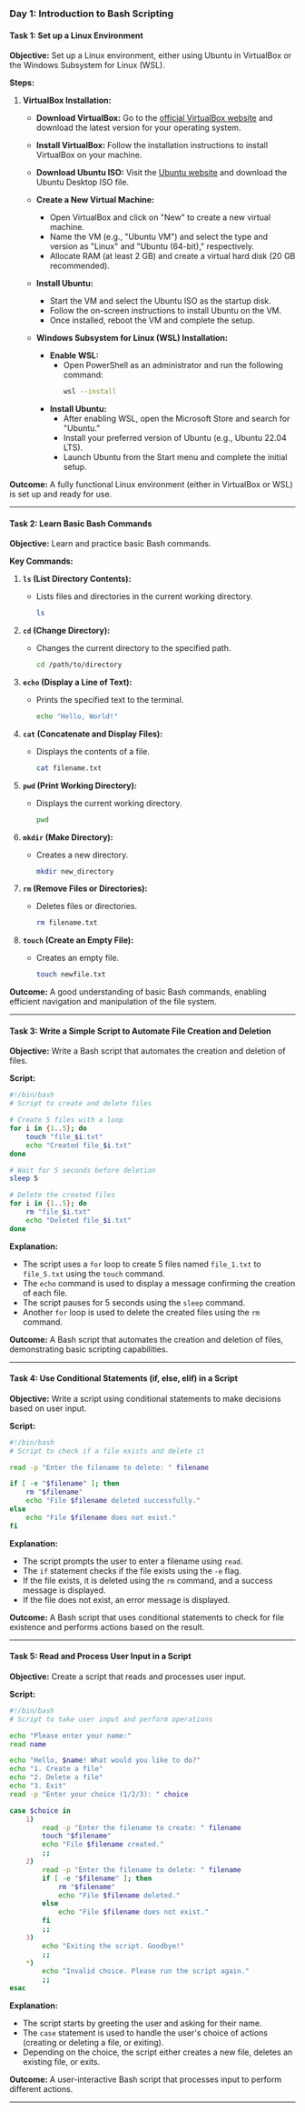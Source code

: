 ### Day 1: Introduction to Bash Scripting

#### **Task 1: Set up a Linux Environment**

**Objective:** Set up a Linux environment, either using Ubuntu in VirtualBox or the Windows Subsystem for Linux (WSL).

**Steps:**

1. **VirtualBox Installation:**

   - **Download VirtualBox:** Go to the [official VirtualBox website](https://www.virtualbox.org/) and download the latest version for your operating system.
   - **Install VirtualBox:** Follow the installation instructions to install VirtualBox on your machine.
   - **Download Ubuntu ISO:** Visit the [Ubuntu website](https://ubuntu.com/download/desktop) and download the Ubuntu Desktop ISO file.
   - **Create a New Virtual Machine:**
     - Open VirtualBox and click on "New" to create a new virtual machine.
     - Name the VM (e.g., "Ubuntu VM") and select the type and version as "Linux" and "Ubuntu (64-bit)," respectively.
     - Allocate RAM (at least 2 GB) and create a virtual hard disk (20 GB recommended).
   - **Install Ubuntu:**

     - Start the VM and select the Ubuntu ISO as the startup disk.
     - Follow the on-screen instructions to install Ubuntu on the VM.
     - Once installed, reboot the VM and complete the setup.

   - **Windows Subsystem for Linux (WSL) Installation:**
     - **Enable WSL:**
       - Open PowerShell as an administrator and run the following command:
         ```bash
         wsl --install
         ```
     - **Install Ubuntu:**
       - After enabling WSL, open the Microsoft Store and search for "Ubuntu."
       - Install your preferred version of Ubuntu (e.g., Ubuntu 22.04 LTS).
       - Launch Ubuntu from the Start menu and complete the initial setup.

**Outcome:** A fully functional Linux environment (either in VirtualBox or WSL) is set up and ready for use.

---

#### **Task 2: Learn Basic Bash Commands**

**Objective:** Learn and practice basic Bash commands.

**Key Commands:**

1. **`ls` (List Directory Contents):**

   - Lists files and directories in the current working directory.
     ```bash
     ls
     ```

2. **`cd` (Change Directory):**

   - Changes the current directory to the specified path.
     ```bash
     cd /path/to/directory
     ```

3. **`echo` (Display a Line of Text):**

   - Prints the specified text to the terminal.
     ```bash
     echo "Hello, World!"
     ```

4. **`cat` (Concatenate and Display Files):**

   - Displays the contents of a file.
     ```bash
     cat filename.txt
     ```

5. **`pwd` (Print Working Directory):**

   - Displays the current working directory.
     ```bash
     pwd
     ```

6. **`mkdir` (Make Directory):**

   - Creates a new directory.
     ```bash
     mkdir new_directory
     ```

7. **`rm` (Remove Files or Directories):**

   - Deletes files or directories.
     ```bash
     rm filename.txt
     ```

8. **`touch` (Create an Empty File):**
   - Creates an empty file.
     ```bash
     touch newfile.txt
     ```

**Outcome:** A good understanding of basic Bash commands, enabling efficient navigation and manipulation of the file system.

---

#### **Task 3: Write a Simple Script to Automate File Creation and Deletion**

**Objective:** Write a Bash script that automates the creation and deletion of files.

**Script:**

```bash
#!/bin/bash
# Script to create and delete files

# Create 5 files with a loop
for i in {1..5}; do
    touch "file_$i.txt"
    echo "Created file_$i.txt"
done

# Wait for 5 seconds before deletion
sleep 5

# Delete the created files
for i in {1..5}; do
    rm "file_$i.txt"
    echo "Deleted file_$i.txt"
done
```

**Explanation:**

- The script uses a `for` loop to create 5 files named `file_1.txt` to `file_5.txt` using the `touch` command.
- The `echo` command is used to display a message confirming the creation of each file.
- The script pauses for 5 seconds using the `sleep` command.
- Another `for` loop is used to delete the created files using the `rm` command.

**Outcome:** A Bash script that automates the creation and deletion of files, demonstrating basic scripting capabilities.

---

#### **Task 4: Use Conditional Statements (if, else, elif) in a Script**

**Objective:** Write a script using conditional statements to make decisions based on user input.

**Script:**

```bash
#!/bin/bash
# Script to check if a file exists and delete it

read -p "Enter the filename to delete: " filename

if [ -e "$filename" ]; then
    rm "$filename"
    echo "File $filename deleted successfully."
else
    echo "File $filename does not exist."
fi
```

**Explanation:**

- The script prompts the user to enter a filename using `read`.
- The `if` statement checks if the file exists using the `-e` flag.
- If the file exists, it is deleted using the `rm` command, and a success message is displayed.
- If the file does not exist, an error message is displayed.

**Outcome:** A Bash script that uses conditional statements to check for file existence and performs actions based on the result.

---

#### **Task 5: Read and Process User Input in a Script**

**Objective:** Create a script that reads and processes user input.

**Script:**

```bash
#!/bin/bash
# Script to take user input and perform operations

echo "Please enter your name:"
read name

echo "Hello, $name! What would you like to do?"
echo "1. Create a file"
echo "2. Delete a file"
echo "3. Exit"
read -p "Enter your choice (1/2/3): " choice

case $choice in
    1)
        read -p "Enter the filename to create: " filename
        touch "$filename"
        echo "File $filename created."
        ;;
    2)
        read -p "Enter the filename to delete: " filename
        if [ -e "$filename" ]; then
            rm "$filename"
            echo "File $filename deleted."
        else
            echo "File $filename does not exist."
        fi
        ;;
    3)
        echo "Exiting the script. Goodbye!"
        ;;
    *)
        echo "Invalid choice. Please run the script again."
        ;;
esac
```

**Explanation:**

- The script starts by greeting the user and asking for their name.
- The `case` statement is used to handle the user's choice of actions (creating or deleting a file, or exiting).
- Depending on the choice, the script either creates a new file, deletes an existing file, or exits.

**Outcome:** A user-interactive Bash script that processes input to perform different actions.

---
